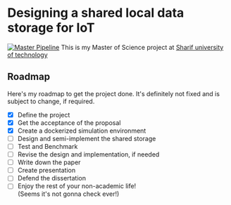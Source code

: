 # Designing a shared local data storage for IoT
[![Master Pipeline](https://github.com/emranbm/ms-project/workflows/Main%20Workflow/badge.svg?branch=master)](https://github.com/emranbm/ms-project/actions/workflows/main.yml)
This is my Master of Science project at [Sharif university of technology](http://www.sharif.ir/)

## Roadmap
Here's my roadmap to get the project done. It's definitely not fixed and is subject to change, if required.
- [x] Define the project
- [x] Get the acceptance of the proposal
- [x] Create a dockerized simulation environment
- [ ] Design and semi-implement the shared storage
- [ ] Test and Benchmark
- [ ] Revise the design and implementation, if needed
- [ ] Write down the paper
- [ ] Create presentation
- [ ] Defend the dissertation
- [ ] Enjoy the rest of your non-academic life!  
(Seems it's not gonna check ever!)
